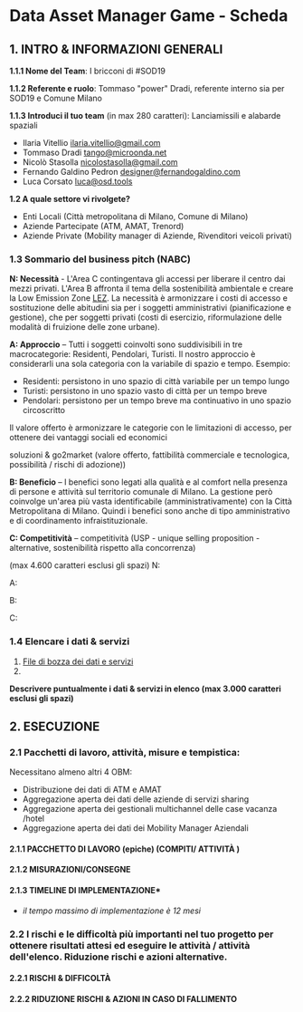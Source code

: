 # Data Asset Manager Game - Scheda

## 1. INTRO & INFORMAZIONI GENERALI

**1.1.1 Nome del Team**: I bricconi di #SOD19

**1.1.2 Referente e ruolo**: Tommaso "power" Dradi, referente interno sia per SOD19 e Comune Milano

**1.1.3 Introduci il tuo team** (in max 280 caratteri): Lanciamissili e alabarde spaziali

* Ilaria Vitellio ilaria.vitellio@gmail.com
* Tommaso Dradi tango@microonda.net
* Nicolò Stasolla nicolostasolla@gmail.com
* Fernando Galdino Pedron designer@fernandogaldino.com
* Luca Corsato luca@osd.tools

**1.2 A quale settore vi rivolgete?**

* Enti Locali (Città metropolitana di Milano, Comune di Milano)
* Aziende Partecipate (ATM, AMAT, Trenord)
* Aziende Private (Mobility manager di Aziende, Rivenditori veicoli privati)

### 1.3 Sommario del business pitch (NABC)

**N: Necessità** - L'Area C contingentava gli accessi per liberare il centro dai mezzi privati. L'Area B affronta il tema della sostenibilità ambientale e creare la Low Emission Zone [LEZ](https://www.comune.milano.it/low-emission-zone). La necessità è armonizzare i costi di accesso e sostituzione delle abitudini sia per i soggetti amministrativi (pianificazione e gestione), che per soggetti privati (costi di esercizio, riformulazione delle modalità di fruizione delle zone urbane).

**A: Approccio** – Tutti i soggetti coinvolti sono suddivisibili in tre macrocategorie: Residenti, Pendolari, Turisti. Il nostro approccio è considerarli una sola categoria con la variabile di spazio e tempo. Esempio:

* Residenti: persistono in uno spazio di città variabile per un tempo lungo
* Turisti: persistono in uno spazio vasto di città per un tempo breve
* Pendolari: persistono per un tempo breve ma continuativo in uno spazio circoscritto

Il valore offerto è armonizzare le categorie con le limitazioni di accesso, per ottenere dei vantaggi sociali ed economici

soluzioni & go2market (valore offerto, fattibilità commerciale e tecnologica, possibilità / rischi di adozione))

**B: Beneficio** – I benefici sono legati alla qualità e al comfort nella presenza di persone e attività sul territorio comunale di Milano. La gestione però coinvolge un'area più vasta identificabile (amministrativamente) con la Città Metropolitana di Milano. Quindi i benefici sono anche di tipo amministrativo e di coordinamento infraistituzionale.

**C: Competitività** – competitività (USP - unique selling proposition - alternative, sostenibilità rispetto alla concorrenza)

(max 4.600 caratteri esclusi gli spazi)
N:

A:

B:

C:

### 1.4 Elencare i dati & servizi

1. [File di bozza dei dati e servizi](https://github.com/spaghetti-open-data/Ready_for_Commons_hackathon/blob/master/Data.md)
2.

**Descrivere puntualmente i dati & servizi in elenco (max 3.000  caratteri esclusi gli spazi)**

## 2. ESECUZIONE

### 2.1 Pacchetti di lavoro, attività, misure e tempistica:

Necessitano almeno altri 4 OBM:

* Distribuzione dei dati di ATM e AMAT
* Aggregazione aperta dei dati delle aziende di servizi sharing
* Aggregazione aperta dei gestionali multichannel delle case vacanza /hotel
* Aggregazione aperta dei dati dei Mobility Manager Aziendali

#### 2.1.1 PACCHETTO DI LAVORO (epiche) (COMPITI/ ATTIVITÀ )

#### 2.1.2 MISURAZIONI/CONSEGNE

#### 2.1.3 TIMELINE DI IMPLEMENTAZIONE*

* *il tempo massimo di implementazione è 12 mesi*

### 2.2 I rischi e le difficoltà più importanti nel tuo progetto per ottenere risultati attesi ed eseguire le attività / attività dell'elenco. Riduzione rischi e azioni alternative.

#### 2.2.1 RISCHI & DIFFICOLTÀ

#### 2.2.2 RIDUZIONE RISCHI & AZIONI IN CASO DI FALLIMENTO

